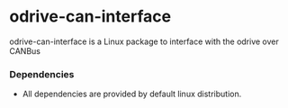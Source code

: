 # odrive-can-interface
odrive-can-interface is a Linux package to interface with the odrive over CANBus


### Dependencies
- All dependencies are provided by default linux distribution.  
 